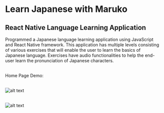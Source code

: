 # Learn Japanese with Maruko
## React Native Language Learning Application


Programmed a Japanese language learning application using JavaScript and React Native framework. This application has multiple levels consisting of various exercises that will enable the user to learn the basics of Japanese language. Exercises have audio functionalities to help the end-user learn the pronunciation of Japanese characters.  

</BR>Home Page Demo:


</BR>![alt text](https://i.ibb.co/tqsVs7y/Language-Learning-App.png) 


</BR>![alt text](https://i.ibb.co/jTSdmb5/App4.png)
